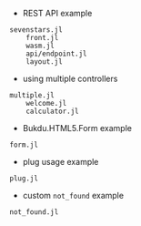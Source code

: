 * REST API example
```
sevenstars.jl
    front.jl
    wasm.jl
    api/endpoint.jl
    layout.jl
```


* using multiple controllers
```
multiple.jl
    welcome.jl
    calculator.jl
```


* Bukdu.HTML5.Form example
```
form.jl
```


* plug usage example
```
plug.jl
```


* custom `not_found` example
```
not_found.jl
```
